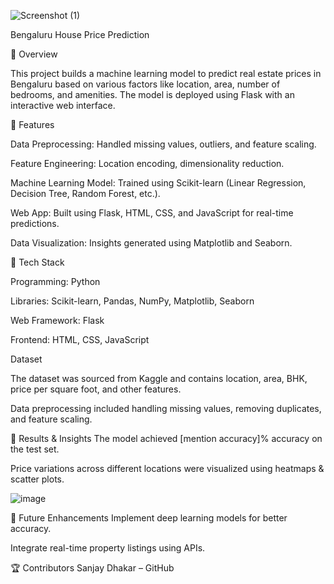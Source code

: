 
![Screenshot (1)](https://github.com/user-attachments/assets/b025a02e-2c57-476b-a0e0-23489fbe7e43)


Bengaluru House Price Prediction

📌 Overview

This project builds a machine learning model to predict real estate prices in Bengaluru based on various factors like location, area, number of bedrooms, and amenities. The model is deployed using Flask with an interactive web interface.

🚀 Features

Data Preprocessing: Handled missing values, outliers, and feature scaling.

Feature Engineering: Location encoding, dimensionality reduction.

Machine Learning Model: Trained using Scikit-learn (Linear Regression, Decision Tree, Random Forest, etc.).

Web App: Built using Flask, HTML, CSS, and JavaScript for real-time predictions.

Data Visualization: Insights generated using Matplotlib and Seaborn.

🔧 Tech Stack

Programming: Python

Libraries: Scikit-learn, Pandas, NumPy, Matplotlib, Seaborn

Web Framework: Flask

Frontend: HTML, CSS, JavaScript

Dataset

The dataset was sourced from Kaggle and contains location, area, BHK, price per square foot, and other features.

Data preprocessing included handling missing values, removing duplicates, and feature scaling.

📌 Results & Insights
The model achieved [mention accuracy]% accuracy on the test set.

Price variations across different locations were visualized using heatmaps & scatter plots.

![image](https://github.com/user-attachments/assets/aaf34c63-7780-4657-99ea-17cb9a6a9d61)

📜 Future Enhancements
Implement deep learning models for better accuracy.

Integrate real-time property listings using APIs.

🏆 Contributors
Sanjay Dhakar – GitHub
